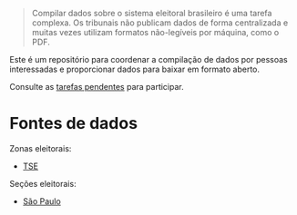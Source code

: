 > Compilar dados sobre o sistema eleitoral brasileiro é uma tarefa complexa. Os tribunais não publicam dados de forma centralizada e muitas vezes utilizam formatos não-legíveis por máquina, como o PDF.

Este é um repositório para coordenar a compilação de dados por pessoas interessadas e proporcionar dados para baixar em formato aberto.

Consulte as  [tarefas pendentes](https://github.com/vgeorge/zonas-eleitorais/issues) para participar.

# Fontes de dados

Zonas eleitorais:

* [TSE](http://www.tse.jus.br/eleitor/zonas-eleitorais/pesquisa-a-zonas-eleitorais)

Seções eleitorais:

* [São Paulo](http://www.tre-sp.jus.br/eleitor/titulo-e-local-de-votacao/consulta-por-zona-eleitoral-e-bairro)

